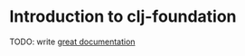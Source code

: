 # Introduction to clj-foundation

TODO: write [great documentation](http://jacobian.org/writing/what-to-write/)
